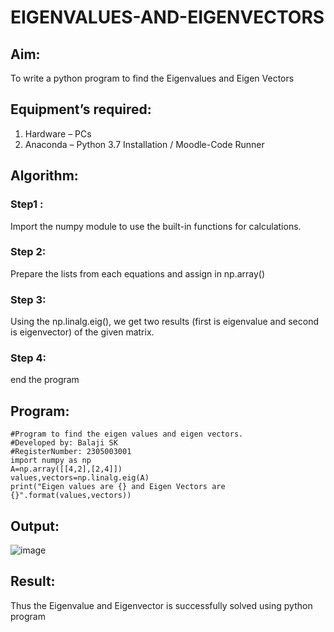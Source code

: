# EIGENVALUES-AND-EIGENVECTORS
## Aim:
To write a python program to find the Eigenvalues and Eigen Vectors
## Equipment’s required:
1. 	Hardware – PCs
2. 	Anaconda – Python 3.7 Installation / Moodle-Code Runner
## Algorithm:
### Step1 : 
Import the numpy module to use the built-in functions for calculations.
### Step 2: 
Prepare the lists from each equations and assign in np.array()
### Step 3: 
Using the np.linalg.eig(),  we get two results (first is eigenvalue and second is eigenvector) of the given matrix.
### Step 4: 
end the program

## Program:
```
#Program to find the eigen values and eigen vectors.
#Developed by: Balaji SK
#RegisterNumber: 2305003001
import numpy as np
A=np.array([[4,2],[2,4]])
values,vectors=np.linalg.eig(A)
print("Eigen values are {} and Eigen Vectors are {}".format(values,vectors))
```

## Output:
![image](https://github.com/adhi2k/EIGENVALUES-AND-EIGENVECTORS/assets/145216997/53839137-cc25-4b64-b2fa-1eb827e80cf7)

## Result:
Thus the Eigenvalue and Eigenvector is successfully solved using python program
